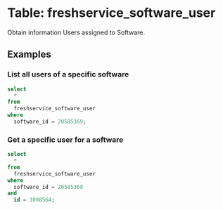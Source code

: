 # Table: freshservice_software_user

Obtain information Users assigned to Software.

## Examples

### List all users of a specific software

```sql
select 
  *
from
  freshservice_software_user
where
  software_id = 20585369;
```

### Get a specific user for a software

```sql
select 
  *
from
  freshservice_software_user
where
  software_id = 20585369
and
  id = 1008564;
```
